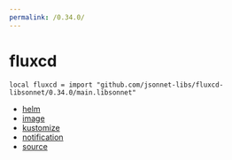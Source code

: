 ```yaml
---
permalink: /0.34.0/
---
```


# fluxcd

```jsonnet
local fluxcd = import "github.com/jsonnet-libs/fluxcd-libsonnet/0.34.0/main.libsonnet"
```



* [helm](helm/index.md)
* [image](image/index.md)
* [kustomize](kustomize/index.md)
* [notification](notification/index.md)
* [source](source/index.md)